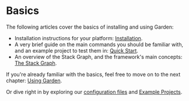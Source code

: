 # Basics

The following articles cover the basics of installing and using Garden:

* Installation instructions for your platform: [Installation](./installation.md).
* A very brief guide on the main commands you should be familiar with, and an example project to test them in: [Quick Start](./quick-start.md).
* An overview of the Stack Graph, and the framework's main concepts: [The Stack Graph](./stack-graph.md).

If you're already familiar with the basics, feel free to move on to the next chapter: [Using Garden](../using-garden/README.md).

Or dive right in by exploring our [configuration files](../using-garden/configuration-files.md) and [Example Projects](../examples/README.md).
